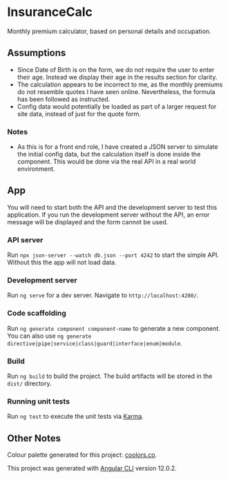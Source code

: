 # InsuranceCalc

Monthly premium calculator, based on personal details and occupation.

## Assumptions

* Since Date of Birth is on the form, we do not require the user to enter their age. Instead we display their age in the results section for clarity.
* The calculation appears to be incorrect to me, as the monthly premiums do not resemble quotes I have seen online. Nevertheless, the formula has been followed as instructed.
* Config data would potentially be loaded as part of a larger request for site data, instead of just for the quote form.

### Notes
*  As this is for a front end role, I have created a JSON server to simulate the initial config data, but the calculation itself is done inside the component. This would be done via the real API in a real world environment.

## App

You will need to start both the API and the development server to test this application. If you run the development server without the API, an error message will be displayed and the form cannot be used.

### API server

Run `npx json-server --watch db.json --port 4242` to start the simple API. Without this the app will not load data.

### Development server

Run `ng serve` for a dev server. Navigate to `http://localhost:4200/`.

### Code scaffolding

Run `ng generate component component-name` to generate a new component. You can also use `ng generate directive|pipe|service|class|guard|interface|enum|module`.

### Build

Run `ng build` to build the project. The build artifacts will be stored in the `dist/` directory.

### Running unit tests

Run `ng test` to execute the unit tests via [Karma](https://karma-runner.github.io).

## Other Notes

Colour palette generated for this project: [coolors.co](https://coolors.co/d6ead9-87bba2-55828b-f2f7f7-364958).

This project was generated with [Angular CLI](https://github.com/angular/angular-cli) version 12.0.2.
